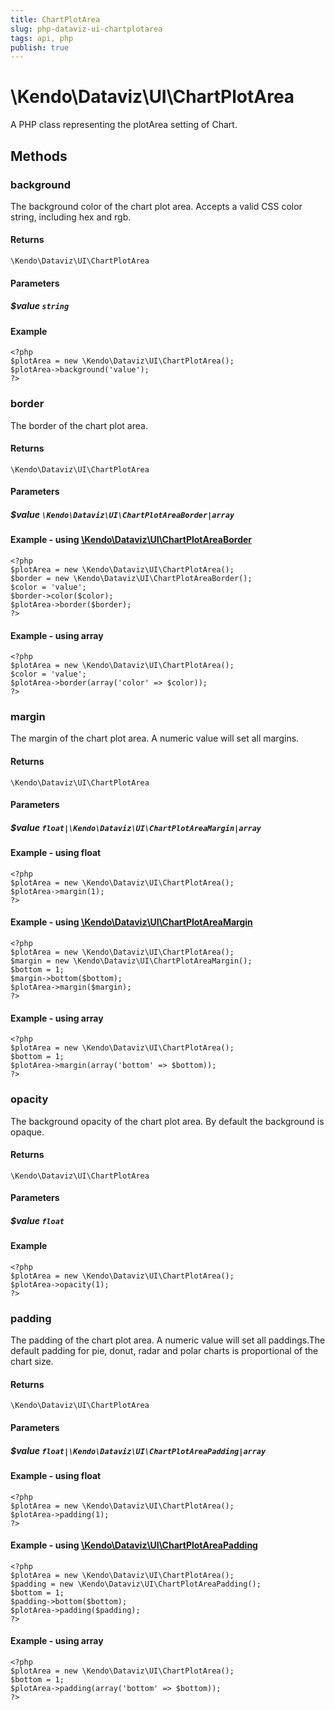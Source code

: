 ```yaml
---
title: ChartPlotArea
slug: php-dataviz-ui-chartplotarea
tags: api, php
publish: true
---
```


# \Kendo\Dataviz\UI\ChartPlotArea

A PHP class representing the plotArea setting of Chart.


## Methods

### background
The background color of the chart plot area. Accepts a valid CSS color string, including hex and rgb.

#### Returns
`\Kendo\Dataviz\UI\ChartPlotArea`

#### Parameters

##### $value `string`



#### Example 
    <?php
    $plotArea = new \Kendo\Dataviz\UI\ChartPlotArea();
    $plotArea->background('value');
    ?>

### border

The border of the chart plot area.

#### Returns
`\Kendo\Dataviz\UI\ChartPlotArea`

#### Parameters

##### $value `\Kendo\Dataviz\UI\ChartPlotAreaBorder|array`


#### Example - using [\Kendo\Dataviz\UI\ChartPlotAreaBorder](/api/wrappers/php/Kendo/Dataviz/UI/ChartPlotAreaBorder)
    <?php
    $plotArea = new \Kendo\Dataviz\UI\ChartPlotArea();
    $border = new \Kendo\Dataviz\UI\ChartPlotAreaBorder();
    $color = 'value';
    $border->color($color);
    $plotArea->border($border);
    ?>

#### Example - using array

    <?php
    $plotArea = new \Kendo\Dataviz\UI\ChartPlotArea();
    $color = 'value';
    $plotArea->border(array('color' => $color));
    ?>

### margin

The margin of the chart plot area. A numeric value will set all margins.

#### Returns
`\Kendo\Dataviz\UI\ChartPlotArea`

#### Parameters

##### $value `float|\Kendo\Dataviz\UI\ChartPlotAreaMargin|array`




#### Example  - using float
    <?php
    $plotArea = new \Kendo\Dataviz\UI\ChartPlotArea();
    $plotArea->margin(1);
    ?>


#### Example - using [\Kendo\Dataviz\UI\ChartPlotAreaMargin](/api/wrappers/php/Kendo/Dataviz/UI/ChartPlotAreaMargin)
    <?php
    $plotArea = new \Kendo\Dataviz\UI\ChartPlotArea();
    $margin = new \Kendo\Dataviz\UI\ChartPlotAreaMargin();
    $bottom = 1;
    $margin->bottom($bottom);
    $plotArea->margin($margin);
    ?>

#### Example - using array

    <?php
    $plotArea = new \Kendo\Dataviz\UI\ChartPlotArea();
    $bottom = 1;
    $plotArea->margin(array('bottom' => $bottom));
    ?>

### opacity
The background opacity of the chart plot area. By default the background is opaque.

#### Returns
`\Kendo\Dataviz\UI\ChartPlotArea`

#### Parameters

##### $value `float`



#### Example 
    <?php
    $plotArea = new \Kendo\Dataviz\UI\ChartPlotArea();
    $plotArea->opacity(1);
    ?>

### padding

The padding of the chart plot area. A numeric value will set all paddings.The default padding for pie, donut, radar and polar charts is proportional of the chart size.

#### Returns
`\Kendo\Dataviz\UI\ChartPlotArea`

#### Parameters

##### $value `float|\Kendo\Dataviz\UI\ChartPlotAreaPadding|array`




#### Example  - using float
    <?php
    $plotArea = new \Kendo\Dataviz\UI\ChartPlotArea();
    $plotArea->padding(1);
    ?>


#### Example - using [\Kendo\Dataviz\UI\ChartPlotAreaPadding](/api/wrappers/php/Kendo/Dataviz/UI/ChartPlotAreaPadding)
    <?php
    $plotArea = new \Kendo\Dataviz\UI\ChartPlotArea();
    $padding = new \Kendo\Dataviz\UI\ChartPlotAreaPadding();
    $bottom = 1;
    $padding->bottom($bottom);
    $plotArea->padding($padding);
    ?>

#### Example - using array

    <?php
    $plotArea = new \Kendo\Dataviz\UI\ChartPlotArea();
    $bottom = 1;
    $plotArea->padding(array('bottom' => $bottom));
    ?>

 
